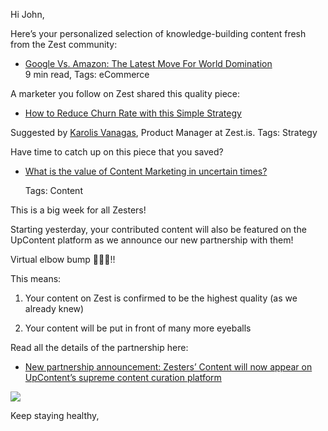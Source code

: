 Hi John,

Here’s your personalized selection of knowledge-building content fresh from the Zest community:


-   [Google Vs. Amazon: The Latest Move For World Domination](https://click.zest.is/zst.5eaa072d41920?source=chrome&w=2IEH9Ojmm5&i=f30mVwtCgKM)  
    9 min read, Tags: eCommerce
    

A marketer you follow on Zest shared this quality piece:

-   [How to Reduce Churn Rate with this Simple Strategy](https://click.zest.is/zst.5df13ced56674?source=chrome&w=2IEH9Ojmm5&i=f30mVwtCgKM)

Suggested by [Karolis Vanagas](https://distilled.zest.is/zester/karolis-vanagas), Product Manager at Zest.is. Tags: Strategy
    

Have time to catch up on this piece that you saved?

-   [What is the value of Content Marketing in uncertain times?](https://click.zest.is/zst.5ea996ad40d06?source=chrome&w=2IEH9Ojmm5&i=f30mVwtCgKM)
    
    Tags: Content
    


This is a big week for all Zesters!


Starting yesterday, your contributed content will also be featured on the UpContent platform as we announce our new partnership with them!


Virtual elbow bump 💪🍋💪!!


This means:

1.  Your content on Zest is confirmed to be the highest quality (as we already knew)
    
2.  Your content will be put in front of many more eyeballs
    

Read all the details of the partnership here:


-   [New partnership announcement: Zesters’ Content will now appear on UpContent’s supreme content curation platform](https://zest.is/blog/zest-partners-with-upcontent/?utm_source=email&utm_medium=newsletter_link&utm_campaign=2020-04-01)
    

[![](https://lh4.googleusercontent.com/3k9CaF-UnJan2UcjFYm4nzQvKs3rMLTKFaI0PTtIsIgx3VxA15hr9ae5YZ4t_NlaFWXMW4IAZLa3B1oOkD2UyXABbkY7ab2jjKFNN5vQgoCcFSFgeUK7u6M-l9UCI-bVMKcSvff1)](https://zest.is/blog/zest-partners-with-upcontent/?utm_source=email&utm_medium=newsletter_image&utm_campaign=2020-04-01)

  
Keep staying healthy,
